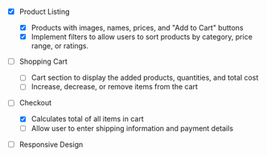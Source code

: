 - [x] Product Listing

  - [x] Products with images, names, prices, and "Add to Cart" buttons
  - [x] Implement filters to allow users to sort products by category, price range, or ratings.

- [ ] Shopping Cart

  - [ ] Cart section to display the added products, quantities, and total cost
  - [ ] Increase, decrease, or remove items from the cart

- [ ] Checkout

  - [x] Calculates total of all items in cart
  - [ ] Allow user to enter shipping information and payment details

- [ ] Responsive Design
